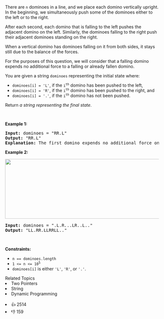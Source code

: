 <p>There are <code>n</code> dominoes in a line, and we place each domino vertically upright. In the beginning, we simultaneously push some of the dominoes either to the left or to the right.</p>

<p>After each second, each domino that is falling to the left pushes the adjacent domino on the left. Similarly, the dominoes falling to the right push their adjacent dominoes standing on the right.</p>

<p>When a vertical domino has dominoes falling on it from both sides, it stays still due to the balance of the forces.</p>

<p>For the purposes of this question, we will consider that a falling domino expends no additional force to a falling or already fallen domino.</p>

<p>You are given a string <code>dominoes</code> representing the initial state where:</p>

<ul> 
 <li><code>dominoes[i] = 'L'</code>, if the <code>i<sup>th</sup></code> domino has been pushed to the left,</li> 
 <li><code>dominoes[i] = 'R'</code>, if the <code>i<sup>th</sup></code> domino has been pushed to the right, and</li> 
 <li><code>dominoes[i] = '.'</code>, if the <code>i<sup>th</sup></code> domino has not been pushed.</li> 
</ul>

<p>Return <em>a string representing the final state</em>.</p>

<p>&nbsp;</p> 
<p><strong>Example 1:</strong></p>

<pre>
<strong>Input:</strong> dominoes = "RR.L"
<strong>Output:</strong> "RR.L"
<strong>Explanation:</strong> The first domino expends no additional force on the second domino.
</pre>

<p><strong>Example 2:</strong></p> 
<img alt="" src="https://s3-lc-upload.s3.amazonaws.com/uploads/2018/05/18/domino.png" style="height: 196px; width: 512px;" /> 
<pre>
<strong>Input:</strong> dominoes = ".L.R...LR..L.."
<strong>Output:</strong> "LL.RR.LLRRLL.."
</pre>

<p>&nbsp;</p> 
<p><strong>Constraints:</strong></p>

<ul> 
 <li><code>n == dominoes.length</code></li> 
 <li><code>1 &lt;= n &lt;= 10<sup>5</sup></code></li> 
 <li><code>dominoes[i]</code> is either <code>'L'</code>, <code>'R'</code>, or <code>'.'</code>.</li> 
</ul>

<div><div>Related Topics</div><div><li>Two Pointers</li><li>String</li><li>Dynamic Programming</li></div></div><br><div><li>👍 2514</li><li>👎 159</li></div>